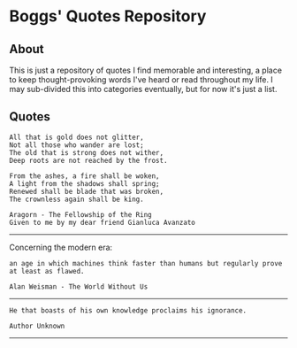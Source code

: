 # Boggs' Quotes Repository
## About
This is just a repository of quotes I find memorable and interesting, a place to keep thought-provoking words I've heard or read throughout my life. I may sub-divided this into categories eventually, but for now it's just a list.

## Quotes
    All that is gold does not glitter,
    Not all those who wander are lost;
    The old that is strong does not wither,
    Deep roots are not reached by the frost.

    From the ashes, a fire shall be woken,
    A light from the shadows shall spring;
    Renewed shall be blade that was broken,
    The crownless again shall be king.
    
    Aragorn - The Fellowship of the Ring
    Given to me by my dear friend Gianluca Avanzato

---

Concerning the modern era:

    an age in which machines think faster than humans but regularly prove at least as flawed.
    
    Alan Weisman - The World Without Us

---

    He that boasts of his own knowledge proclaims his ignorance.
    
    Author Unknown
    
---
